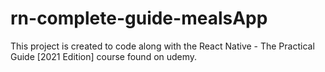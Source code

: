 # rn-complete-guide-mealsApp

This project is created to code along with the React Native - The Practical Guide [2021 Edition] course found on udemy.
